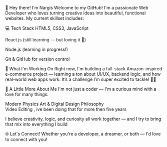🌸 Hey there! I'm Nargis
Welcome to my GitHub! I'm a passionate Web Developer who loves turning creative ideas into beautiful, functional websites. My current skillset includes:

💻 Tech Stack
HTML5, CSS3, JavaScript

React.js (still learning — but loving it 💖)

Node.js (learning in progress!)

Git & GitHub for version control

🚀 What I'm Working On
Right now, I'm building a full-stack Amazon-inspired e-commerce project — learning a ton about UI/UX, backend logic, and how real-world web apps work. It’s a challenge I’m super excited to tackle! 🛒✨

🌟 A Little More About Me
I'm not just a coder — I'm a curious mind with a love for many things:

 Modern Physics 
 Art & Digital Design 
 Philosophy  
 Video Editing , ive been doing that for more then five years 
 
I believe creativity, logic, and curiosity all work together — and I try to bring that mix into everything I build 

🌐 Let's Connect!
Whether you're a developer, a dreamer, or both — I'd love to connect with you!

